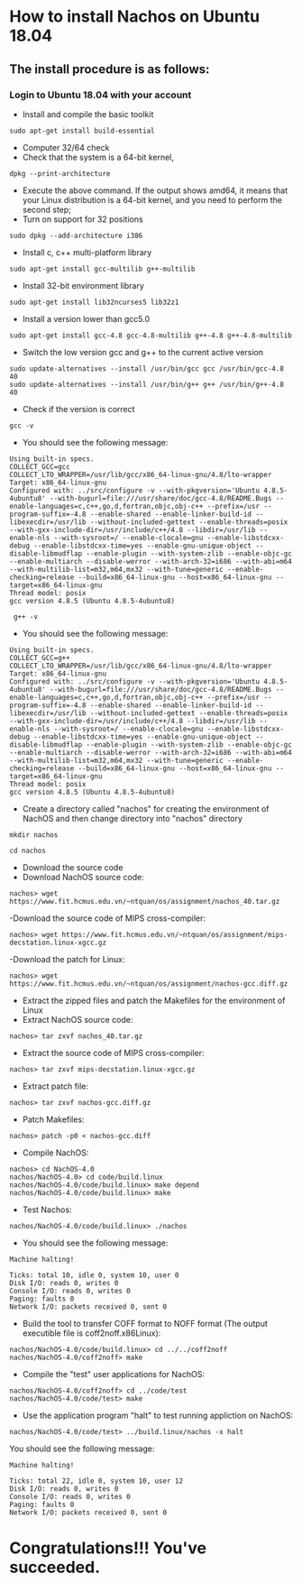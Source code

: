 # How to install Nachos on Ubuntu 18.04
## The install procedure is as follows:
### Login to Ubuntu 18.04 with your account
- Install and compile the basic toolkit
``` 
sudo apt-get install build-essential 
```
- Computer 32/64 check
- Check that the system is a 64-bit kernel,
```
dpkg --print-architecture
```
- Execute the above command. If the output shows amd64, it means that your Linux distribution is a 64-bit kernel, and you need to perform the second step;
- Turn on support for 32 positions
```
sudo dpkg --add-architecture i386
```
- Install c, c++ multi-platform library
```
sudo apt-get install gcc-multilib g++-multilib
```
- Install 32-bit environment library
```
sudo apt-get install lib32ncurses5 lib32z1
```
- Install a version lower than gcc5.0
```
sudo apt-get install gcc-4.8 gcc-4.8-multilib g++-4.8 g++-4.8-multilib
```
- Switch the low version gcc and g++ to the current active version
```
sudo update-alternatives --install /usr/bin/gcc gcc /usr/bin/gcc-4.8 40
sudo update-alternatives --install /usr/bin/g++ g++ /usr/bin/g++-4.8 40
```
- Check if the version is correct
```
gcc -v
```
- You should see the following message:
```
Using built-in specs.
COLLECT_GCC=gcc
COLLECT_LTO_WRAPPER=/usr/lib/gcc/x86_64-linux-gnu/4.8/lto-wrapper
Target: x86_64-linux-gnu
Configured with: ../src/configure -v --with-pkgversion='Ubuntu 4.8.5-4ubuntu8' --with-bugurl=file:///usr/share/doc/gcc-4.8/README.Bugs --enable-languages=c,c++,go,d,fortran,objc,obj-c++ --prefix=/usr --program-suffix=-4.8 --enable-shared --enable-linker-build-id --libexecdir=/usr/lib --without-included-gettext --enable-threads=posix --with-gxx-include-dir=/usr/include/c++/4.8 --libdir=/usr/lib --enable-nls --with-sysroot=/ --enable-clocale=gnu --enable-libstdcxx-debug --enable-libstdcxx-time=yes --enable-gnu-unique-object --disable-libmudflap --enable-plugin --with-system-zlib --enable-objc-gc --enable-multiarch --disable-werror --with-arch-32=i686 --with-abi=m64 --with-multilib-list=m32,m64,mx32 --with-tune=generic --enable-checking=release --build=x86_64-linux-gnu --host=x86_64-linux-gnu --target=x86_64-linux-gnu
Thread model: posix
gcc version 4.8.5 (Ubuntu 4.8.5-4ubuntu8)
```
```
 g++ -v
```
- You should see the following message:
```
Using built-in specs.
COLLECT_GCC=g++
COLLECT_LTO_WRAPPER=/usr/lib/gcc/x86_64-linux-gnu/4.8/lto-wrapper
Target: x86_64-linux-gnu
Configured with: ../src/configure -v --with-pkgversion='Ubuntu 4.8.5-4ubuntu8' --with-bugurl=file:///usr/share/doc/gcc-4.8/README.Bugs --enable-languages=c,c++,go,d,fortran,objc,obj-c++ --prefix=/usr --program-suffix=-4.8 --enable-shared --enable-linker-build-id --libexecdir=/usr/lib --without-included-gettext --enable-threads=posix --with-gxx-include-dir=/usr/include/c++/4.8 --libdir=/usr/lib --enable-nls --with-sysroot=/ --enable-clocale=gnu --enable-libstdcxx-debug --enable-libstdcxx-time=yes --enable-gnu-unique-object --disable-libmudflap --enable-plugin --with-system-zlib --enable-objc-gc --enable-multiarch --disable-werror --with-arch-32=i686 --with-abi=m64 --with-multilib-list=m32,m64,mx32 --with-tune=generic --enable-checking=release --build=x86_64-linux-gnu --host=x86_64-linux-gnu --target=x86_64-linux-gnu
Thread model: posix
gcc version 4.8.5 (Ubuntu 4.8.5-4ubuntu8)
```

- Create a directory called "nachos" for creating the environment of NachOS and then change directory into "nachos" directory
```
mkdir nachos
```
```
cd nachos
```
- Download the source code
- Download NachOS source code:
```
nachos> wget https://www.fit.hcmus.edu.vn/~ntquan/os/assignment/nachos_40.tar.gz
```
-Download the source code of MIPS cross-compiler:
```
nachos> wget https://www.fit.hcmus.edu.vn/~ntquan/os/assignment/mips-decstation.linux-xgcc.gz
```
-Download the patch for Linux:
```
nachos> wget https://www.fit.hcmus.edu.vn/~ntquan/os/assignment/nachos-gcc.diff.gz
```

- Extract the zipped files and patch the Makefiles for the environment of Linux
- Extract NachOS source code:
```
nachos> tar zxvf nachos_40.tar.gz
```
- Extract the source code of MIPS cross-compiler:
```
nachos> tar zxvf mips-decstation.linux-xgcc.gz
```
- Extract patch file:
```
nachos> tar zxvf nachos-gcc.diff.gz
```
- Patch Makefiles:
```
nachos> patch -p0 < nachos-gcc.diff
```
- Compile NachOS:
```
nachos> cd NachOS-4.0
nachos/NachOS-4.0> cd code/build.linux
nachos/NachOS-4.0/code/build.linux> make depend
nachos/NachOS-4.0/code/build.linux> make
```
- Test Nachos:
```
nachos/NachOS-4.0/code/build.linux> ./nachos
```
- You should see the following message:
```
Machine halting!

Ticks: total 10, idle 0, system 10, user 0
Disk I/O: reads 0, writes 0
Console I/O: reads 0, writes 0
Paging: faults 0
Network I/O: packets received 0, sent 0
```

- Build the tool to transfer COFF format to NOFF format (The output executible file is coff2noff.x86Linux):
```
nachos/NachOS-4.0/code/build.linux> cd ../../coff2noff
nachos/NachOS-4.0/coff2noff> make
```
- Compile the "test" user applications for NachOS:
```
nachos/NachOS-4.0/coff2noff> cd ../code/test
nachos/NachOS-4.0/code/test> make
```

- Use the application program "halt" to test running appliction on NachOS:
```
nachos/NachOS-4.0/code/test> ../build.linux/nachos -x halt
```
You should see the following message:
```
Machine halting!

Ticks: total 22, idle 0, system 10, user 12
Disk I/O: reads 0, writes 0
Console I/O: reads 0, writes 0
Paging: faults 0
Network I/O: packets received 0, sent 0
```
# Congratulations!!! You've succeeded.
